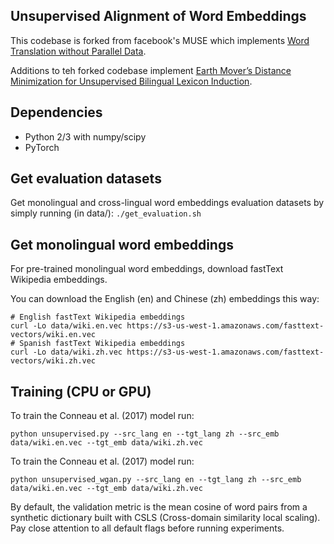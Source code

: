## Unsupervised Alignment of Word Embeddings

This codebase is forked from facebook's MUSE which implements [Word Translation without Parallel Data](https://arxiv.org/pdf/1710.04087.pdf).

Additions to teh forked codebase implement [Earth Mover’s Distance Minimization for Unsupervised Bilingual Lexicon Induction](http://aclweb.org/anthology/D17-1207).

## Dependencies
- Python 2/3 with numpy/scipy
- PyTorch

## Get evaluation datasets
Get monolingual and cross-lingual word embeddings evaluation datasets by simply running (in data/): `./get_evaluation.sh`

## Get monolingual word embeddings
For pre-trained monolingual word embeddings, download fastText Wikipedia embeddings.

You can download the English (en) and Chinese (zh) embeddings this way:

```
# English fastText Wikipedia embeddings
curl -Lo data/wiki.en.vec https://s3-us-west-1.amazonaws.com/fasttext-vectors/wiki.en.vec
# Spanish fastText Wikipedia embeddings
curl -Lo data/wiki.zh.vec https://s3-us-west-1.amazonaws.com/fasttext-vectors/wiki.zh.vec
```

## Training (CPU or GPU)
To train the Conneau et al. (2017) model run:

```python unsupervised.py --src_lang en --tgt_lang zh --src_emb data/wiki.en.vec --tgt_emb data/wiki.zh.vec```

To train the Conneau et al. (2017) model run:

```python unsupervised_wgan.py --src_lang en --tgt_lang zh --src_emb data/wiki.en.vec --tgt_emb data/wiki.zh.vec```

By default, the validation metric is the mean cosine of word pairs from a synthetic dictionary built with CSLS (Cross-domain similarity local scaling). Pay close attention to all default flags before running experiments.
